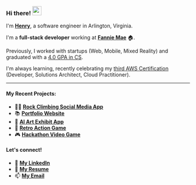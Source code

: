 ### Hi there! <img src="https://emojis.slackmojis.com/emojis/images/1536351075/4594/blob-wave.gif" width="25"/>

I'm [**Henry**](https://henrygraves.me), a software engineer in Arlington, Virginia.

I'm a **full-stack developer** working at [**Fannie Mae**](https://www.fanniemae.com/) 🏠. 

Previously, I worked with startups (Web, Mobile, Mixed Reality) and graduated with a [4.0 GPA in CS](https://www.cs.ucf.edu/). 

I'm always learning, recently celebrating my [third AWS Certification](https://www.linkedin.com/posts/henrygraves_one-of-my-professional-goals-this-year-was-activity-7224519197152698368-wtav?utm_source=share&utm_medium=member_desktop) (Developer, Solutions Architect, Cloud Practitioner).

---
#### My Recent Projects:
- 🧗‍♂️ **[Rock Climbing Social Media App](https://henrygraves.me/#:~:text=Made%20with%20React%20Native%2C%20Typescript%2C%20%26%20Firebase.)**
- 📚 **[Portfolio Website](https://henrygraves.me/)**
- 🎨 **[AI Art Exhibit App](https://henrygraves.me/#:~:text=Made%20with%20Python%2C%20Tkinter%2C%20OpenCV%20%26%20various%20APIs.)**
- 👾 **[Retro Action Game](https://henrygraves.me/#:~:text=Made%20with%20Unity%20%26%20Blender.)** 
- 🎮 **[Hackathon Video Game](https://ldjam.com/events/ludum-dare/55/$384169)**

#### Let's connect!
- 🤝 **[My LinkedIn](https://www.linkedin.com/in/henrygraves/)** 
- 📄 **[My Resume](https://henrygraves.me/resume.pdf)**
- 📫 **[My Email](mailto:henrygraves.dev@gmail.com)**

